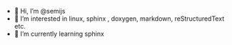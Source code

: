 - 👋 Hi, I’m @semijs
- 👀 I’m interested in linux, sphinx , doxygen, markdown, reStructuredText etc.
- 🌱 I’m currently learning sphinx


<!---
semijs/semijs is a ✨ special ✨ repository because its `README.md` (this file) appears on your GitHub profile.
You can click the Preview link to take a look at your changes.
--->
